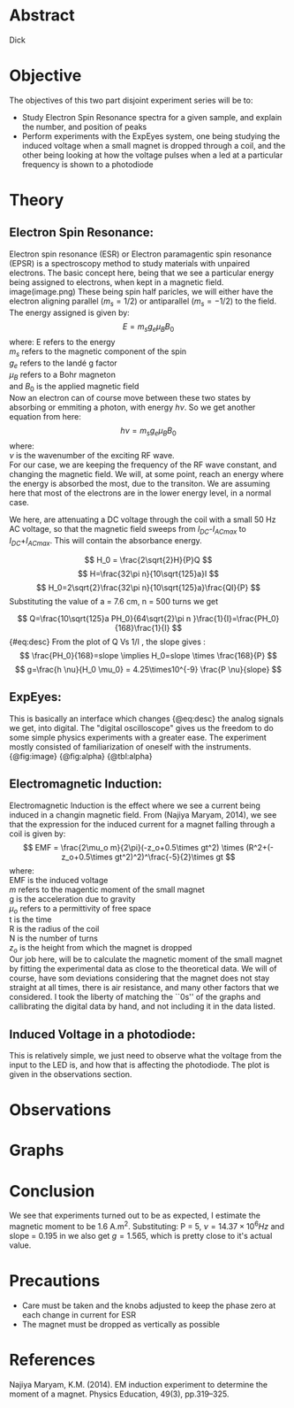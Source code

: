 # Abstract
Dick

# Objective
The objectives of this two part disjoint experiment series will be to:  

- Study Electron Spin Resonance spectra for a given sample, and explain the number, and position of peaks
- Perform experiments with the ExpEyes system, one being studying the induced voltage when a small magnet is dropped through a coil, and the other being looking at how the voltage pulses when a led at a particular frequency is shown to a photodiode
# Theory
## Electron Spin Resonance:
Electron spin resonance (ESR) or Electron paramagentic spin resonance (EPSR) is a spectroscopy method to study materials with unpaired electrons. The basic concept here, being that we see a particular energy being assigned to electrons, when kept in a magnetic field. 
image(image.png)
These being spin half paricles, we will either have the electron aligning parallel ($m_s = 1/2$) or antiparallel ($m_s = -1/2$) to the field. The energy assigned is given by:
$$ E = m_s g_e \mu_B B_0 $$
where:
E refers to the energy   
$m_s$ refers to the magnetic component of the spin  
$g_e$ refers to the landé g factor  
$\mu_B$ refers to a Bohr magneton  
and $B_0$ is the applied magnetic field  
Now an electron can of course move between these two states by absorbing or emmiting a photon, with energy $h\nu$. So we get another equation from here:  
$$ h\nu=m_s g_e \mu_B B_0 $$
where:  
$\nu$ is the wavenumber of the exciting RF wave.  
For our case, we are keeping the frequency of the RF wave constant, and changing the magnetic field. We will, at some point, reach an energy where the energy is absorbed the most, due to the transiton. We are assuming here that most of the electrons are in the lower energy level, in a normal case.

We here, are attenuating a DC voltage through the coil with a small 50 Hz AC voltage, so that the magnetic field sweeps from $I_{DC}$-$I_{AC max}$ to $I_{DC}$+$I_{AC max}$. This will contain the absorbance energy.

$$ H_0 = \frac{2\sqrt{2}H}{P}Q $$
$$ H=\frac{32\pi n}{10\sqrt{125}a}I $$
$$ H_0=2\sqrt{2}\frac{32\pi n}{10\sqrt{125}a}\frac{QI}{P} $$
Substituting the value of a = 7.6 cm, n = 500 turns we get

$$ Q=\frac{10\sqrt{125}a PH_0}{64\sqrt{2}\pi n }\frac{1}{I}=\frac{PH_0}{168}\frac{1}{I} $$ {#eq:desc}
From the plot of Q Vs 1/I , the slope gives : 
$$ \frac{PH_0}{168}=slope \implies H_0=slope \times \frac{168}{P} $$
$$ g=\frac{h \nu}{H_0 \mu_0} = 4.25\times10^{-9} \frac{P \nu}{slope} $$

## ExpEyes:
This is basically an interface which changes {@eq:desc} the analog signals we get, into digital. The "digital oscilloscope" gives us the freedom to do some simple physics experiments with a greater ease. The experiment mostly consisted of familiarization of oneself with the instruments. {@fig:image} {@fig:alpha} {@tbl:alpha}

## Electromagnetic Induction:
Electromagnetic Induction is the effect where we see a current being induced in a changin magnetic field. From (Najiya Maryam, 2014), we see that the expression for the induced current for a magnet falling through a coil is given by:
$$ EMF = \frac{2\mu_o m}{2\pi}(-z_o+0.5\times gt^2) \times (R^2+(-z_o+0.5\times gt^2)^2)^\frac{-5}{2}\times gt $$
where:  
EMF is the induced voltage  
$m$ refers to the magentic moment of the small magnet  
g is the acceleration due to gravity  
$\mu_o$ refers to a permittivity of free space  
t is the time  
R is the radius of the coil  
N is the number of turns  
$z_o$ is the height from which the magnet is dropped  
Our job here, will be to calculate the magnetic moment of the small magnet by fitting the experimental data as close to the theoretical data. We will of course, have som deviations considering that the magnet does not stay straight at all times, there is air resistance, and many other factors that we considered. I took the liberty of matching the ``0s'' of the graphs and callibrating the digital data by hand, and not including it in the data listed.

## Induced Voltage in a photodiode:
This is relatively simple, we just need to observe what the voltage from the input to the LED is, and how that is affecting the photodiode. The plot is given in the observations section.

# Observations



# Graphs



# Conclusion
We see that experiments turned out to be as expected, I estimate the magnetic moment to be 1.6 A.m$^2$. Substituting: P = 5, $\nu = 14.37 \times 10^6 Hz$ and slope = 0.195 in we also get $g = 1.565$, which is pretty close to it's actual value.

# Precautions
- Care must be taken and the knobs adjusted to keep the phase zero at each change in current for ESR
- The magnet must be dropped as vertically as possible
# References
Najiya Maryam, K.M. (2014). EM induction experiment to determine the moment of a magnet. Physics Education, 49(3), pp.319–325.
